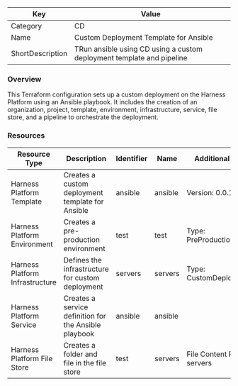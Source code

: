 | Key          | Value                   |
|--------------|-------------------------|
| Category     | CD                 |
| Name         | Custom Deployment Template for Ansible         |
| ShortDescription | TRun ansible using CD using a custom deployment template and pipeline |


### Overview
This Terraform configuration sets up a custom deployment on the Harness Platform using an Ansible playbook. It includes the creation of an organization, project, template, environment, infrastructure, service, file store, and a pipeline to orchestrate the deployment.

### Resources

| Resource Type                    | Description                            | Identifier  | Name     | Additional Info     |
|----------------------------------|----------------------------------------|-------------|----------|---------------------|
| Harness Platform Template        | Creates a custom deployment template for Ansible | ansible     | ansible  | Version: 0.0.1      |
| Harness Platform Environment     | Creates a pre-production environment   | test        | test     | Type: PreProduction |
| Harness Platform Infrastructure  | Defines the infrastructure for custom deployment | servers     | servers  | Type: CustomDeployment |
| Harness Platform Service         | Creates a service definition for the Ansible playbook | ansible     | ansible  |                     |
| Harness Platform File Store      | Creates a folder and file in the file store | test        | servers  | File Content Path: servers |

